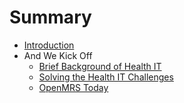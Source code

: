 # Summary

* [Introduction](README.md)
* And We Kick Off
   * [Brief Background of Health IT](Kick_off/brief_background_of_health_it.md)
   * [Solving the Health IT Challenges](solving_the_health_it_challenges_our_responsemd.md)
   * [OpenMRS Today](Kick_off/openmrs_today.md)

